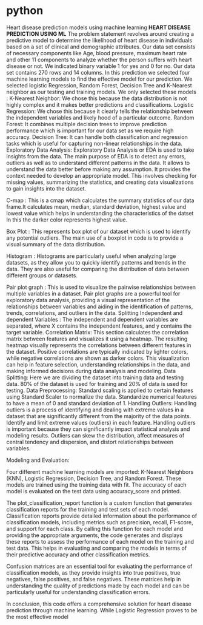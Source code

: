 # python
Heart disease prediction models using machine learning
**HEART DISEASE PREDICTION USING ML**
The problem statement revolves around creating a predictive model to determine the likelihood of heart disease in individuals based on a set of clinical and demographic attributes. Our data set consists of necessary components like Age, blood pressure, maximum heart rate and other 11 components to analyze whether the person suffers with heart disease or not. We indicated binary variable 1 for yes and 0 for no. Our data set contains 270 rows and 14 columns.
In this prediction we selected four machine learning models to find the effective model for our prediction. We selected logistic Regression, Random Forest, Decision Tree and K-Nearest neighbor as our testing and training models. We only selected these models :
K-Nearest Neighbor: We chose this because the data distribution is not highly complex and it makes better predictions and classifications.
Logistic Regression: We chose this because it clearly tells the relationship between the independent variables and likely hood of a particular outcome.
Random Forest: It combines multiple decision trees to improve prediction performance which is important for our data set as we require high accuracy.
Decision Tree: It can handle both classification and regression tasks which is useful for capturing non-linear relationships in the data.
Exploratory Data Analysis:
Exploratory Data Analysis or EDA is used to take insights from the data. The main purpose of EDA is to detect any errors, outliers as well as to understand different patterns in the data. It allows to understand the data better before making any assumption. It provides the context needed to develop an appropriate model. This involves checking for missing values, summarizing the statistics, and creating data visualizations to gain insights into the dataset. 

C-map : This is a cmap which calculates the summary statistics of our data frame.It calculates mean, median, standard deviation, highest value and lowest value which helps in understanding the characteristics of the datset  In this the darker color represents highest value.

Box Plot : This represents box plot of our dataset which is used to identify any potential outliers. The main use of a boxplot in code is to provide a visual summary of the data distribution.

Histogram : Histograms are particularly useful when analyzing large datasets, as they allow you to quickly identify patterns and trends in the data. They are also useful for comparing the distribution of data between different groups or datasets.

Pair plot graph : This is used to visualize the pairwise relationships between multiple variables in a dataset.  Pair plot graphs are a powerful tool for exploratory data analysis, providing a visual representation of the relationships between variables and aiding in the identification of patterns, trends, correlations, and outliers in the data.
Splitting Independent and dependent Variables :
The independent and dependent variables are separated, where X contains the independent features, and y contains the target variable.
Correlation Matrix:
This section calculates the correlation matrix between features and visualizes it using a heatmap. The resulting heatmap visually represents the correlations between different features in the dataset. Positive correlations are typically indicated by lighter colors, while negative correlations are shown as darker colors. This visualization can help in feature selection, understanding relationships in the data, and making informed decisions during data analysis and modeling.
Data Splitting:
Here we are dividing the dataset into training data and testing data. 80% of the dataset is used for training and 20% of data is used for testing.
Data Preprocessing:
Standard scaling is applied to certain features using Standard Scaler to normalize the data. Standardize numerical features to have a mean of 0 and standard deviation of 1.
Handling Outliers: Handling outliers is a process of identifying and dealing with extreme values in a dataset that are significantly different from the majority of the data points. Identify and limit extreme values (outliers) in each feature. Handling outliers is important because they can significantly impact statistical analysis and modeling results. Outliers can skew the distribution, affect measures of central tendency and dispersion, and distort relationships between variables.

Modeling and Evaluation: 

Four different machine learning models are imported: K-Nearest Neighbors (KNN), Logistic Regression, Decision Tree, and Random Forest. These models are trained using the training data with fit. The accuracy of each model is evaluated on the test data using accuracy_score and printed. 

The plot_classification_report function is a custom function that generates classification reports for the training and test sets of each model. Classification reports provide detailed information about the performance of classification models, including metrics such as precision, recall, F1-score, and support for each class. By calling this function for each model and providing the appropriate arguments, the code generates and displays these reports to assess the performance of each model on the training and test data. This helps in evaluating and comparing the models in terms of their predictive accuracy and other classification metrics.

Confusion matrices are an essential tool for evaluating the performance of classification models, as they provide insights into true positives, true negatives, false positives, and false negatives. These matrices help in understanding the quality of predictions made by each model and can be particularly useful for understanding classification errors.

In conclusion, this code offers a comprehensive solution for heart disease prediction through machine learning. While Logistic Regression proves to be the most effective model

